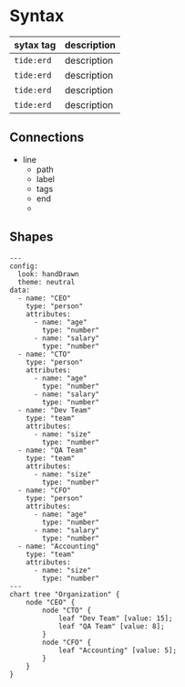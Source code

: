 # Syntax

| sytax tag  | description |
| ---------- | ----------- |
| `tide:erd` | description |
| `tide:erd` | description |
| `tide:erd` | description |
| `tide:erd` | description |

## Connections

- line
  - path
  - label
  - tags
  - end[](many|one)
  -

## Shapes

```tide:erd
---
config:
  look: handDrawn
  theme: neutral
data:
  - name: "CEO"
    type: "person"
    attributes:
      - name: "age"
        type: "number"
      - name: "salary"
        type: "number"
  - name: "CTO"
    type: "person"
    attributes:
      - name: "age"
        type: "number"
      - name: "salary"
        type: "number"
  - name: "Dev Team"
    type: "team"
    attributes:
      - name: "size"
        type: "number"
  - name: "QA Team"
    type: "team"
    attributes:
      - name: "size"
        type: "number"
  - name: "CFO"
    type: "person"
    attributes:
      - name: "age"
        type: "number"
      - name: "salary"
        type: "number"
  - name: "Accounting"
    type: "team"
    attributes:
      - name: "size"
        type: "number"
---
chart tree "Organization" {
    node "CEO" {
        node "CTO" {
            leaf "Dev Team" [value: 15];
            leaf "QA Team" [value: 8];
        }
        node "CFO" {
            leaf "Accounting" [value: 5];
        }
    }
}
```

